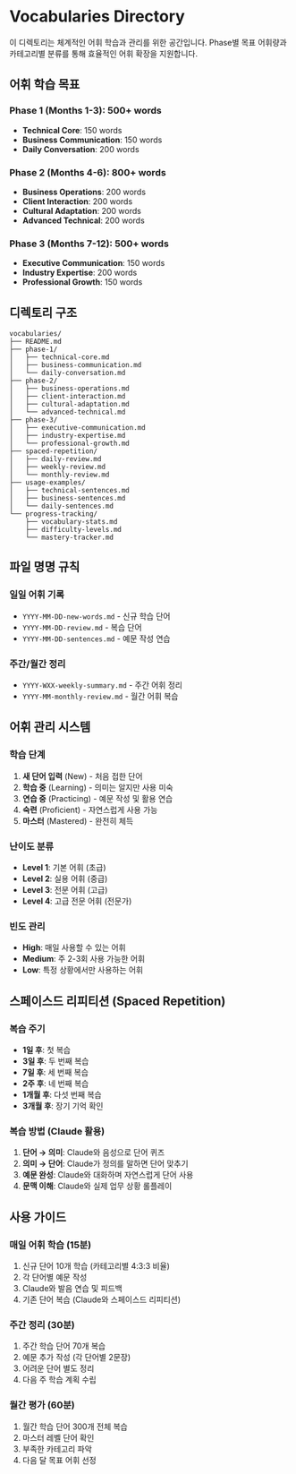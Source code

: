 # Vocabularies Directory

이 디렉토리는 체계적인 어휘 학습과 관리를 위한 공간입니다. Phase별 목표 어휘량과 카테고리별 분류를 통해 효율적인 어휘 확장을 지원합니다.

## 어휘 학습 목표

### Phase 1 (Months 1-3): 500+ words
- **Technical Core**: 150 words
- **Business Communication**: 150 words  
- **Daily Conversation**: 200 words

### Phase 2 (Months 4-6): 800+ words
- **Business Operations**: 200 words
- **Client Interaction**: 200 words
- **Cultural Adaptation**: 200 words
- **Advanced Technical**: 200 words

### Phase 3 (Months 7-12): 500+ words
- **Executive Communication**: 150 words
- **Industry Expertise**: 200 words
- **Professional Growth**: 150 words

## 디렉토리 구조

```
vocabularies/
├── README.md
├── phase-1/
│   ├── technical-core.md
│   ├── business-communication.md
│   └── daily-conversation.md
├── phase-2/
│   ├── business-operations.md
│   ├── client-interaction.md
│   ├── cultural-adaptation.md
│   └── advanced-technical.md
├── phase-3/
│   ├── executive-communication.md
│   ├── industry-expertise.md
│   └── professional-growth.md
├── spaced-repetition/
│   ├── daily-review.md
│   ├── weekly-review.md
│   └── monthly-review.md
├── usage-examples/
│   ├── technical-sentences.md
│   ├── business-sentences.md
│   └── daily-sentences.md
└── progress-tracking/
    ├── vocabulary-stats.md
    ├── difficulty-levels.md
    └── mastery-tracker.md
```

## 파일 명명 규칙

### 일일 어휘 기록
- `YYYY-MM-DD-new-words.md` - 신규 학습 단어
- `YYYY-MM-DD-review.md` - 복습 단어  
- `YYYY-MM-DD-sentences.md` - 예문 작성 연습

### 주간/월간 정리
- `YYYY-WXX-weekly-summary.md` - 주간 어휘 정리
- `YYYY-MM-monthly-review.md` - 월간 어휘 복습

## 어휘 관리 시스템

### 학습 단계
1. **새 단어 입력** (New) - 처음 접한 단어
2. **학습 중** (Learning) - 의미는 알지만 사용 미숙  
3. **연습 중** (Practicing) - 예문 작성 및 활용 연습
4. **숙련** (Proficient) - 자연스럽게 사용 가능
5. **마스터** (Mastered) - 완전히 체득

### 난이도 분류
- **Level 1**: 기본 어휘 (초급)
- **Level 2**: 실용 어휘 (중급)  
- **Level 3**: 전문 어휘 (고급)
- **Level 4**: 고급 전문 어휘 (전문가)

### 빈도 관리
- **High**: 매일 사용할 수 있는 어휘
- **Medium**: 주 2-3회 사용 가능한 어휘
- **Low**: 특정 상황에서만 사용하는 어휘

## 스페이스드 리피티션 (Spaced Repetition)

### 복습 주기
- **1일 후**: 첫 복습
- **3일 후**: 두 번째 복습  
- **7일 후**: 세 번째 복습
- **2주 후**: 네 번째 복습
- **1개월 후**: 다섯 번째 복습
- **3개월 후**: 장기 기억 확인

### 복습 방법 (Claude 활용)
1. **단어 → 의미**: Claude와 음성으로 단어 퀴즈
2. **의미 → 단어**: Claude가 정의를 말하면 단어 맞추기
3. **예문 완성**: Claude와 대화하며 자연스럽게 단어 사용
4. **문맥 이해**: Claude와 실제 업무 상황 롤플레이

## 사용 가이드

### 매일 어휘 학습 (15분)
1. 신규 단어 10개 학습 (카테고리별 4:3:3 비율)
2. 각 단어별 예문 작성
3. Claude와 발음 연습 및 피드백
4. 기존 단어 복습 (Claude와 스페이스드 리피티션)

### 주간 정리 (30분)
1. 주간 학습 단어 70개 복습
2. 예문 추가 작성 (각 단어별 2문장)
3. 어려운 단어 별도 정리
4. 다음 주 학습 계획 수립

### 월간 평가 (60분)
1. 월간 학습 단어 300개 전체 복습
2. 마스터 레벨 단어 확인
3. 부족한 카테고리 파악
4. 다음 달 목표 어휘 선정